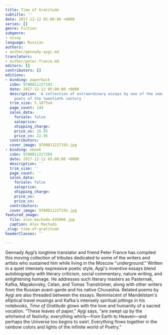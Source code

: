 ```yaml
---
title: Time of Gratitude
subtitle: ''
date: 2017-12-12 05:00:00 +0000
series: []
genre: Fiction
subgenre:
- essay
language: Russian
authors:
- author/gennady-aygi.md
translators:
- author/peter-france.md
editors: []
contributors: []
editions:
- binding: paperback
  isbn: 9780811227193
  date: 2017-12-12 05:00:00 +0000
  description: 'A collection of extraordinary essays by one of the seminal Russian
    poets of the twentieth century '
  trim_size: 5.1875x8
  page_count: 144
  sales_data:
    forsale: false
    saleprice: 
    shipping_charge: 
    price_us: 16.95
    price_cn: 22.95
  contributors: 
  cover_image: 9780811227193.jpg
- binding: ebook
  isbn: 9780811227209
  date: 2017-12-12 05:00:00 +0000
  description: ''
  trim_size: ''
  page_count: ''
  sales_data:
    forsale: false
    saleprice: 
    shipping_charge: 
    price_us: 
    price_cn: 
  contributors: 
  cover_image: 9780811227193.jpg
featured_image:
  file: alex-machado-435966.jpg
  caption: Alex Machado
_slug: time-of-gratitude
headerClasses: ''

---
```

Gennady Aygi’s longtime translator and friend Peter France has compiled this moving collection of tributes dedicated to some of the writers and artists who sustained him while living in the Moscow "underground." Written in a quiet intensely expressive poetic style, Aygi's inventive essays blend autobiography with literary criticism, social commentary, nature writing, and enlightening homage. He addresses such literary masters as Pasternak, Kafka, Mayakovsky, Celan, and Tomas Tranströmer, along with other writers from the Russian avant-garde and his native Chuvashia. Related poems by Aygi are also threaded between the essays. Reminiscent of Mandelstam's elliptical travel musings and Kafka's intensely spiritual jottings in his notebooks, _Time of Gratitude_ glows with the love and humanity of a sacred vocation. “These leaves of paper,” Aygi says, “are swept up by the whirlwind of festivity; everything whirls—from Earth to Heaven—and perhaps the Universe too begins to swirl. Everything flows together in the rainbow colors and lights of the infinite world of Poetry.”